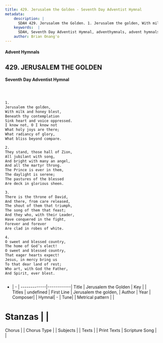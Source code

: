 ```yaml
---
title: 429. Jerusalem the Golden - Seventh Day Adventist Hymnal
metadata:
    description: |
      SDAH 429. Jerusalem the Golden. 1. Jerusalem the golden, With milk and honey blest, Beneath thy contemplation Sink heart and voice oppressed. I know not, O I know not What holy joys are there; What radiancy of glory, What bliss beyond compare.
    keywords:  |
      SDAH, Seventh Day Adventist Hymnal, adventhymnals, advent hymnals, Jerusalem the Golden, Jerusalem the golden, 
    author: Brian Onang'o
---
```


#### Advent Hymnals
## 429. JERUSALEM THE GOLDEN
#### Seventh Day Adventist Hymnal

```txt



1.
Jerusalem the golden,
With milk and honey blest,
Beneath thy contemplation
Sink heart and voice oppressed.
I know not, O I know not
What holy joys are there;
What radiancy of glory,
What bliss beyond compare.

2.
They stand, those hall of Zion,
All jubilant with song,
And bright with many an angel,
And all the martyr throng.
The Prince is ever in them,
The daylight is serene;
The pastures of the blessed
Are deck in glorious sheen.

3.
There is the throne of David,
And there, from care released,
The shout of them that triumph,
The song of them that feast;
And they who, with their Leader,
Have conquered in the fight,
Forever and forever
Are clad in robes of white.

4.
O sweet and blessed country,
The home of God’s elect!
O sweet and blessed country,
That eager hearts expect!
Jesus, in mercy bring us
To that dear land of rest;
Who art, with God the Father,
And Spirit, ever blest.



```

- |   -  |
-------------|------------|
Title | Jerusalem the Golden |
Key |  |
Titles | undefined |
First Line | Jerusalem the golden, |
Author | 
Year | 
Composer|  |
Hymnal|  - |
Tune|  |
Metrical pattern | |
# Stanzas |  |
Chorus |  |
Chorus Type |  |
Subjects |  |
Texts |  |
Print Texts | 
Scripture Song |  |
  
